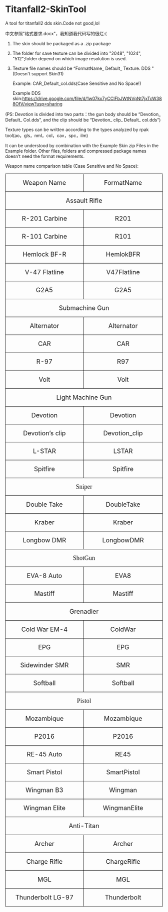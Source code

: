 # Titanfall2-SkinTool
A tool for titanfall2 dds skin.Code not good,lol

中文参照"格式要求.docx"，我知道我代码写的很烂:(

1.	The skin should be packaged as a .zip package

2.	The folder for save texture can be divided into "2048", "1024", "512";folder depend on which image resolution is used.

3.	Texture file names should be “FormatName_ Default_ Texture. DDS "(Doesn't support Skin31)

    Example: CAR_Default_col.dds(Case Sensitive and No Space!)
    
    Example DDS skin:https://drive.google.com/file/d/1w07kx7yCClFbJWtNVqNt7jxTcW388OfV/view?usp=sharing
    
(PS: Devotion is divided into two parts：the gun body should be “Devotion_ Default_ Col.dds”, and the clip should be “Devotion_ clip_ Default_ col.dds”)

Texture types can be written according to the types analyzed by rpak tool(ao，gls，nml，col，cav，spc，ilm)

It can be understood by combination with the Example Skin zip Files in the Example folder. Other files, folders and compressed package names doesn’t need the format requirements.

Weapon name comparison table (Case Sensitive and No Space):

<table class="MsoTableGrid" border="1" cellspacing="0" cellpadding="0" style="border-collapse:collapse;border:none;mso-border-alt:solid windowtext .5pt;
 mso-yfti-tbllook:1184;mso-padding-alt:0cm 5.4pt 0cm 5.4pt">
 <tbody><tr style="mso-yfti-irow:0;mso-yfti-firstrow:yes">
  <td width="355" valign="top" style="width:213.05pt;border:solid windowtext 1.0pt;
  mso-border-alt:solid windowtext .5pt;padding:0cm 5.4pt 0cm 5.4pt">
  <p class="MsoNormal" align="center" style="text-align:center"><span lang="EN-US" style="font-size:15.0pt">Weapon Name<o:p></o:p></span></p>
  </td>
  <td width="355" valign="top" style="width:213.05pt;border:solid windowtext 1.0pt;
  border-left:none;mso-border-left-alt:solid windowtext .5pt;mso-border-alt:
  solid windowtext .5pt;padding:0cm 5.4pt 0cm 5.4pt">
  <p class="MsoNormal" align="center" style="text-align:center"><span lang="EN-US" style="font-size:15.0pt">FormatName<o:p></o:p></span></p>
  </td>
 </tr>
 <tr style="mso-yfti-irow:1">
  <td width="710" colspan="2" valign="top" style="width:426.1pt;border:solid windowtext 1.0pt;
  border-top:none;mso-border-top-alt:solid windowtext .5pt;mso-border-alt:solid windowtext .5pt;
  padding:0cm 5.4pt 0cm 5.4pt">
  <p class="MsoNormal" align="center" style="text-align:center"><span lang="EN-US" style="font-size:15.0pt">Assault Rifle<o:p></o:p></span></p>
  </td>
 </tr>
 <tr style="mso-yfti-irow:2">
  <td width="355" valign="top" style="width:213.05pt;border:solid windowtext 1.0pt;
  border-top:none;mso-border-top-alt:solid windowtext .5pt;mso-border-alt:solid windowtext .5pt;
  padding:0cm 5.4pt 0cm 5.4pt">
  <p class="MsoNormal" align="center" style="margin-left:21.0pt;text-align:center;
  text-indent:-21.0pt"><span lang="EN-US" style="font-size:15.0pt">R-201 Carbine<o:p></o:p></span></p>
  </td>
  <td width="355" valign="top" style="width:213.05pt;border-top:none;border-left:
  none;border-bottom:solid windowtext 1.0pt;border-right:solid windowtext 1.0pt;
  mso-border-top-alt:solid windowtext .5pt;mso-border-left-alt:solid windowtext .5pt;
  mso-border-alt:solid windowtext .5pt;padding:0cm 5.4pt 0cm 5.4pt">
  <p class="MsoNormal" align="center" style="text-align:center"><span lang="EN-US" style="font-size:15.0pt">R201<o:p></o:p></span></p>
  </td>
 </tr>
 <tr style="mso-yfti-irow:3">
  <td width="355" valign="top" style="width:213.05pt;border:solid windowtext 1.0pt;
  border-top:none;mso-border-top-alt:solid windowtext .5pt;mso-border-alt:solid windowtext .5pt;
  padding:0cm 5.4pt 0cm 5.4pt">
  <p class="MsoNormal" align="center" style="text-align:center"><span lang="EN-US" style="font-size:15.0pt">R-101 Carbine<o:p></o:p></span></p>
  </td>
  <td width="355" valign="top" style="width:213.05pt;border-top:none;border-left:
  none;border-bottom:solid windowtext 1.0pt;border-right:solid windowtext 1.0pt;
  mso-border-top-alt:solid windowtext .5pt;mso-border-left-alt:solid windowtext .5pt;
  mso-border-alt:solid windowtext .5pt;padding:0cm 5.4pt 0cm 5.4pt">
  <p class="MsoNormal" align="center" style="text-align:center"><span lang="EN-US" style="font-size:15.0pt">R101<o:p></o:p></span></p>
  </td>
 </tr>
 <tr style="mso-yfti-irow:4">
  <td width="355" valign="top" style="width:213.05pt;border:solid windowtext 1.0pt;
  border-top:none;mso-border-top-alt:solid windowtext .5pt;mso-border-alt:solid windowtext .5pt;
  padding:0cm 5.4pt 0cm 5.4pt">
  <p class="MsoNormal" align="center" style="text-align:center"><span lang="EN-US" style="font-size:15.0pt">Hemlock BF-R<o:p></o:p></span></p>
  </td>
  <td width="355" valign="top" style="width:213.05pt;border-top:none;border-left:
  none;border-bottom:solid windowtext 1.0pt;border-right:solid windowtext 1.0pt;
  mso-border-top-alt:solid windowtext .5pt;mso-border-left-alt:solid windowtext .5pt;
  mso-border-alt:solid windowtext .5pt;padding:0cm 5.4pt 0cm 5.4pt">
  <p class="MsoNormal" align="center" style="text-align:center"><span lang="EN-US" style="font-size:15.0pt">HemlokBFR<o:p></o:p></span></p>
  </td>
 </tr>
 <tr style="mso-yfti-irow:5">
  <td width="355" valign="top" style="width:213.05pt;border:solid windowtext 1.0pt;
  border-top:none;mso-border-top-alt:solid windowtext .5pt;mso-border-alt:solid windowtext .5pt;
  padding:0cm 5.4pt 0cm 5.4pt">
  <p class="MsoNormal" align="center" style="text-align:center"><span lang="EN-US" style="font-size:15.0pt">V-47 Flatline<o:p></o:p></span></p>
  </td>
  <td width="355" valign="top" style="width:213.05pt;border-top:none;border-left:
  none;border-bottom:solid windowtext 1.0pt;border-right:solid windowtext 1.0pt;
  mso-border-top-alt:solid windowtext .5pt;mso-border-left-alt:solid windowtext .5pt;
  mso-border-alt:solid windowtext .5pt;padding:0cm 5.4pt 0cm 5.4pt">
  <p class="MsoNormal" align="center" style="text-align:center"><span lang="EN-US" style="font-size:15.0pt">V47Flatline<o:p></o:p></span></p>
  </td>
 </tr>
 <tr style="mso-yfti-irow:6">
  <td width="355" valign="top" style="width:213.05pt;border:solid windowtext 1.0pt;
  border-top:none;mso-border-top-alt:solid windowtext .5pt;mso-border-alt:solid windowtext .5pt;
  padding:0cm 5.4pt 0cm 5.4pt">
  <p class="MsoNormal" align="center" style="text-align:center"><span lang="EN-US" style="font-size:15.0pt">G2A5<o:p></o:p></span></p>
  </td>
  <td width="355" valign="top" style="width:213.05pt;border-top:none;border-left:
  none;border-bottom:solid windowtext 1.0pt;border-right:solid windowtext 1.0pt;
  mso-border-top-alt:solid windowtext .5pt;mso-border-left-alt:solid windowtext .5pt;
  mso-border-alt:solid windowtext .5pt;padding:0cm 5.4pt 0cm 5.4pt">
  <p class="MsoNormal" align="center" style="text-align:center"><span lang="EN-US" style="font-size:15.0pt">G2A5<o:p></o:p></span></p>
  </td>
 </tr>
 <tr style="mso-yfti-irow:7">
  <td width="710" colspan="2" valign="top" style="width:426.1pt;border:solid windowtext 1.0pt;
  border-top:none;mso-border-top-alt:solid windowtext .5pt;mso-border-alt:solid windowtext .5pt;
  padding:0cm 5.4pt 0cm 5.4pt">
  <p class="MsoNormal" align="center" style="text-align:center"><span lang="EN-US" style="font-size:15.0pt">Submachine Gun<o:p></o:p></span></p>
  </td>
 </tr>
 <tr style="mso-yfti-irow:8">
  <td width="355" valign="top" style="width:213.05pt;border:solid windowtext 1.0pt;
  border-top:none;mso-border-top-alt:solid windowtext .5pt;mso-border-alt:solid windowtext .5pt;
  padding:0cm 5.4pt 0cm 5.4pt">
  <p class="MsoNormal" align="center" style="text-align:center"><span lang="EN-US" style="font-size:15.0pt">Alternator<o:p></o:p></span></p>
  </td>
  <td width="355" valign="top" style="width:213.05pt;border-top:none;border-left:
  none;border-bottom:solid windowtext 1.0pt;border-right:solid windowtext 1.0pt;
  mso-border-top-alt:solid windowtext .5pt;mso-border-left-alt:solid windowtext .5pt;
  mso-border-alt:solid windowtext .5pt;padding:0cm 5.4pt 0cm 5.4pt">
  <p class="MsoNormal" align="center" style="text-align:center"><span lang="EN-US" style="font-size:15.0pt">Alternator<o:p></o:p></span></p>
  </td>
 </tr>
 <tr style="mso-yfti-irow:9">
  <td width="355" valign="top" style="width:213.05pt;border:solid windowtext 1.0pt;
  border-top:none;mso-border-top-alt:solid windowtext .5pt;mso-border-alt:solid windowtext .5pt;
  padding:0cm 5.4pt 0cm 5.4pt">
  <p class="MsoNormal" align="center" style="text-align:center"><span lang="EN-US" style="font-size:15.0pt">CAR<o:p></o:p></span></p>
  </td>
  <td width="355" valign="top" style="width:213.05pt;border-top:none;border-left:
  none;border-bottom:solid windowtext 1.0pt;border-right:solid windowtext 1.0pt;
  mso-border-top-alt:solid windowtext .5pt;mso-border-left-alt:solid windowtext .5pt;
  mso-border-alt:solid windowtext .5pt;padding:0cm 5.4pt 0cm 5.4pt">
  <p class="MsoNormal" align="center" style="text-align:center"><span lang="EN-US" style="font-size:15.0pt">CAR<o:p></o:p></span></p>
  </td>
 </tr>
 <tr style="mso-yfti-irow:10">
  <td width="355" valign="top" style="width:213.05pt;border:solid windowtext 1.0pt;
  border-top:none;mso-border-top-alt:solid windowtext .5pt;mso-border-alt:solid windowtext .5pt;
  padding:0cm 5.4pt 0cm 5.4pt">
  <p class="MsoNormal" align="center" style="text-align:center"><span lang="EN-US" style="font-size:15.0pt">R-97<o:p></o:p></span></p>
  </td>
  <td width="355" valign="top" style="width:213.05pt;border-top:none;border-left:
  none;border-bottom:solid windowtext 1.0pt;border-right:solid windowtext 1.0pt;
  mso-border-top-alt:solid windowtext .5pt;mso-border-left-alt:solid windowtext .5pt;
  mso-border-alt:solid windowtext .5pt;padding:0cm 5.4pt 0cm 5.4pt">
  <p class="MsoNormal" align="center" style="text-align:center"><span lang="EN-US" style="font-size:15.0pt">R97<o:p></o:p></span></p>
  </td>
 </tr>
 <tr style="mso-yfti-irow:11">
  <td width="355" valign="top" style="width:213.05pt;border:solid windowtext 1.0pt;
  border-top:none;mso-border-top-alt:solid windowtext .5pt;mso-border-alt:solid windowtext .5pt;
  padding:0cm 5.4pt 0cm 5.4pt">
  <p class="MsoNormal" align="center" style="text-align:center"><span lang="EN-US" style="font-size:15.0pt">Volt<o:p></o:p></span></p>
  </td>
  <td width="355" valign="top" style="width:213.05pt;border-top:none;border-left:
  none;border-bottom:solid windowtext 1.0pt;border-right:solid windowtext 1.0pt;
  mso-border-top-alt:solid windowtext .5pt;mso-border-left-alt:solid windowtext .5pt;
  mso-border-alt:solid windowtext .5pt;padding:0cm 5.4pt 0cm 5.4pt">
  <p class="MsoNormal" align="center" style="text-align:center"><span lang="EN-US" style="font-size:15.0pt">Volt<o:p></o:p></span></p>
  </td>
 </tr>
 <tr style="mso-yfti-irow:12">
  <td width="710" colspan="2" valign="top" style="width:426.1pt;border:solid windowtext 1.0pt;
  border-top:none;mso-border-top-alt:solid windowtext .5pt;mso-border-alt:solid windowtext .5pt;
  padding:0cm 5.4pt 0cm 5.4pt">
  <p class="MsoNormal" align="center" style="text-align:center"><span lang="EN-US" style="font-size:15.0pt">Light Machine Gun<o:p></o:p></span></p>
  </td>
 </tr>
 <tr style="mso-yfti-irow:13">
  <td width="355" valign="top" style="width:213.05pt;border:solid windowtext 1.0pt;
  border-top:none;mso-border-top-alt:solid windowtext .5pt;mso-border-alt:solid windowtext .5pt;
  padding:0cm 5.4pt 0cm 5.4pt">
  <p class="MsoNormal" align="center" style="text-align:center"><span lang="EN-US" style="font-size:15.0pt">Devotion<o:p></o:p></span></p>
  </td>
  <td width="355" valign="top" style="width:213.05pt;border-top:none;border-left:
  none;border-bottom:solid windowtext 1.0pt;border-right:solid windowtext 1.0pt;
  mso-border-top-alt:solid windowtext .5pt;mso-border-left-alt:solid windowtext .5pt;
  mso-border-alt:solid windowtext .5pt;padding:0cm 5.4pt 0cm 5.4pt">
  <p class="MsoNormal" align="center" style="text-align:center"><span lang="EN-US" style="font-size:15.0pt">Devotion<o:p></o:p></span></p>
  </td>
 </tr>
 <tr style="mso-yfti-irow:14">
  <td width="355" valign="top" style="width:213.05pt;border:solid windowtext 1.0pt;
  border-top:none;mso-border-top-alt:solid windowtext .5pt;mso-border-alt:solid windowtext .5pt;
  padding:0cm 5.4pt 0cm 5.4pt">
  <p class="MsoNormal" align="center" style="text-align:center"><span lang="EN-US" style="font-size:15.0pt">Devotion’s clip<o:p></o:p></span></p>
  </td>
  <td width="355" valign="top" style="width:213.05pt;border-top:none;border-left:
  none;border-bottom:solid windowtext 1.0pt;border-right:solid windowtext 1.0pt;
  mso-border-top-alt:solid windowtext .5pt;mso-border-left-alt:solid windowtext .5pt;
  mso-border-alt:solid windowtext .5pt;padding:0cm 5.4pt 0cm 5.4pt">
  <p class="MsoNormal" align="center" style="text-align:center"><span lang="EN-US" style="font-size:15.0pt">Devotion_clip<o:p></o:p></span></p>
  </td>
 </tr>
 <tr style="mso-yfti-irow:15">
  <td width="355" valign="top" style="width:213.05pt;border:solid windowtext 1.0pt;
  border-top:none;mso-border-top-alt:solid windowtext .5pt;mso-border-alt:solid windowtext .5pt;
  padding:0cm 5.4pt 0cm 5.4pt">
  <p class="MsoNormal" align="center" style="text-align:center"><span lang="EN-US" style="font-size:15.0pt">L-STAR<o:p></o:p></span></p>
  </td>
  <td width="355" valign="top" style="width:213.05pt;border-top:none;border-left:
  none;border-bottom:solid windowtext 1.0pt;border-right:solid windowtext 1.0pt;
  mso-border-top-alt:solid windowtext .5pt;mso-border-left-alt:solid windowtext .5pt;
  mso-border-alt:solid windowtext .5pt;padding:0cm 5.4pt 0cm 5.4pt">
  <p class="MsoNormal" align="center" style="text-align:center"><span lang="EN-US" style="font-size:15.0pt">LSTAR<o:p></o:p></span></p>
  </td>
 </tr>
 <tr style="mso-yfti-irow:16">
  <td width="355" valign="top" style="width:213.05pt;border:solid windowtext 1.0pt;
  border-top:none;mso-border-top-alt:solid windowtext .5pt;mso-border-alt:solid windowtext .5pt;
  padding:0cm 5.4pt 0cm 5.4pt">
  <p class="MsoNormal" align="center" style="text-align:center"><span lang="EN-US" style="font-size:15.0pt">Spitfire<o:p></o:p></span></p>
  </td>
  <td width="355" valign="top" style="width:213.05pt;border-top:none;border-left:
  none;border-bottom:solid windowtext 1.0pt;border-right:solid windowtext 1.0pt;
  mso-border-top-alt:solid windowtext .5pt;mso-border-left-alt:solid windowtext .5pt;
  mso-border-alt:solid windowtext .5pt;padding:0cm 5.4pt 0cm 5.4pt">
  <p class="MsoNormal" align="center" style="text-align:center"><span lang="EN-US" style="font-size:15.0pt">Spitfire<o:p></o:p></span></p>
  </td>
 </tr>
 <tr style="mso-yfti-irow:17">
  <td width="710" colspan="2" valign="top" style="width:426.1pt;border:solid windowtext 1.0pt;
  border-top:none;mso-border-top-alt:solid windowtext .5pt;mso-border-alt:solid windowtext .5pt;
  padding:0cm 5.4pt 0cm 5.4pt">
  <p class="MsoNormal" align="center" style="text-align:center"><span style="font-size:15.0pt;font-family:宋体;mso-ascii-font-family:Calibri;
  mso-ascii-theme-font:minor-latin;mso-fareast-font-family:宋体;mso-fareast-theme-font:
  minor-fareast;mso-hansi-font-family:Calibri;mso-hansi-theme-font:minor-latin">Sniper</span><span lang="EN-US" style="font-size:15.0pt"><o:p></o:p></span></p>
  </td>
 </tr>
 <tr style="mso-yfti-irow:18">
  <td width="355" valign="top" style="width:213.05pt;border:solid windowtext 1.0pt;
  border-top:none;mso-border-top-alt:solid windowtext .5pt;mso-border-alt:solid windowtext .5pt;
  padding:0cm 5.4pt 0cm 5.4pt">
  <p class="MsoNormal" align="center" style="text-align:center"><span lang="EN-US" style="font-size:15.0pt">Double Take<o:p></o:p></span></p>
  </td>
  <td width="355" valign="top" style="width:213.05pt;border-top:none;border-left:
  none;border-bottom:solid windowtext 1.0pt;border-right:solid windowtext 1.0pt;
  mso-border-top-alt:solid windowtext .5pt;mso-border-left-alt:solid windowtext .5pt;
  mso-border-alt:solid windowtext .5pt;padding:0cm 5.4pt 0cm 5.4pt">
  <p class="MsoNormal" align="center" style="text-align:center"><span lang="EN-US" style="font-size:15.0pt">DoubleTake<o:p></o:p></span></p>
  </td>
 </tr>
 <tr style="mso-yfti-irow:19">
  <td width="355" valign="top" style="width:213.05pt;border:solid windowtext 1.0pt;
  border-top:none;mso-border-top-alt:solid windowtext .5pt;mso-border-alt:solid windowtext .5pt;
  padding:0cm 5.4pt 0cm 5.4pt">
  <p class="MsoNormal" align="center" style="text-align:center"><span lang="EN-US" style="font-size:15.0pt">Kraber<o:p></o:p></span></p>
  </td>
  <td width="355" valign="top" style="width:213.05pt;border-top:none;border-left:
  none;border-bottom:solid windowtext 1.0pt;border-right:solid windowtext 1.0pt;
  mso-border-top-alt:solid windowtext .5pt;mso-border-left-alt:solid windowtext .5pt;
  mso-border-alt:solid windowtext .5pt;padding:0cm 5.4pt 0cm 5.4pt">
  <p class="MsoNormal" align="center" style="text-align:center"><span lang="EN-US" style="font-size:15.0pt">Kraber<o:p></o:p></span></p>
  </td>
 </tr>
 <tr style="mso-yfti-irow:20">
  <td width="355" valign="top" style="width:213.05pt;border:solid windowtext 1.0pt;
  border-top:none;mso-border-top-alt:solid windowtext .5pt;mso-border-alt:solid windowtext .5pt;
  padding:0cm 5.4pt 0cm 5.4pt">
  <p class="MsoNormal" align="center" style="text-align:center"><span lang="EN-US" style="font-size:15.0pt">Longbow DMR<o:p></o:p></span></p>
  </td>
  <td width="355" valign="top" style="width:213.05pt;border-top:none;border-left:
  none;border-bottom:solid windowtext 1.0pt;border-right:solid windowtext 1.0pt;
  mso-border-top-alt:solid windowtext .5pt;mso-border-left-alt:solid windowtext .5pt;
  mso-border-alt:solid windowtext .5pt;padding:0cm 5.4pt 0cm 5.4pt">
  <p class="MsoNormal" align="center" style="text-align:center"><span lang="EN-US" style="font-size:15.0pt">LongbowDMR<o:p></o:p></span></p>
  </td>
 </tr>
 <tr style="mso-yfti-irow:21">
  <td width="710" colspan="2" valign="top" style="width:426.1pt;border:solid windowtext 1.0pt;
  border-top:none;mso-border-top-alt:solid windowtext .5pt;mso-border-alt:solid windowtext .5pt;
  padding:0cm 5.4pt 0cm 5.4pt">
  <p class="MsoNormal" align="center" style="text-align:center"><span style="font-size:15.0pt;font-family:宋体;mso-ascii-font-family:Calibri;
  mso-ascii-theme-font:minor-latin;mso-fareast-font-family:宋体;mso-fareast-theme-font:
  minor-fareast;mso-hansi-font-family:Calibri;mso-hansi-theme-font:minor-latin">ShotGun</span><span lang="EN-US" style="font-size:15.0pt"><o:p></o:p></span></p>
  </td>
 </tr>
 <tr style="mso-yfti-irow:22">
  <td width="355" valign="top" style="width:213.05pt;border:solid windowtext 1.0pt;
  border-top:none;mso-border-top-alt:solid windowtext .5pt;mso-border-alt:solid windowtext .5pt;
  padding:0cm 5.4pt 0cm 5.4pt">
  <p class="MsoNormal" align="center" style="text-align:center"><span lang="EN-US" style="font-size:15.0pt">EVA-8 Auto<o:p></o:p></span></p>
  </td>
  <td width="355" valign="top" style="width:213.05pt;border-top:none;border-left:
  none;border-bottom:solid windowtext 1.0pt;border-right:solid windowtext 1.0pt;
  mso-border-top-alt:solid windowtext .5pt;mso-border-left-alt:solid windowtext .5pt;
  mso-border-alt:solid windowtext .5pt;padding:0cm 5.4pt 0cm 5.4pt">
  <p class="MsoNormal" align="center" style="text-align:center"><span lang="EN-US" style="font-size:15.0pt">EVA8<o:p></o:p></span></p>
  </td>
 </tr>
 <tr style="mso-yfti-irow:23">
  <td width="355" valign="top" style="width:213.05pt;border:solid windowtext 1.0pt;
  border-top:none;mso-border-top-alt:solid windowtext .5pt;mso-border-alt:solid windowtext .5pt;
  padding:0cm 5.4pt 0cm 5.4pt">
  <p class="MsoNormal" align="center" style="text-align:center"><span lang="EN-US" style="font-size:15.0pt">Mastiff<o:p></o:p></span></p>
  </td>
  <td width="355" valign="top" style="width:213.05pt;border-top:none;border-left:
  none;border-bottom:solid windowtext 1.0pt;border-right:solid windowtext 1.0pt;
  mso-border-top-alt:solid windowtext .5pt;mso-border-left-alt:solid windowtext .5pt;
  mso-border-alt:solid windowtext .5pt;padding:0cm 5.4pt 0cm 5.4pt">
  <p class="MsoNormal" align="center" style="text-align:center"><span lang="EN-US" style="font-size:15.0pt">Mastiff<o:p></o:p></span></p>
  </td>
 </tr>
 <tr style="mso-yfti-irow:24">
  <td width="710" colspan="2" valign="top" style="width:426.1pt;border:solid windowtext 1.0pt;
  border-top:none;mso-border-top-alt:solid windowtext .5pt;mso-border-alt:solid windowtext .5pt;
  padding:0cm 5.4pt 0cm 5.4pt">
  <p class="MsoNormal" align="center" style="text-align:center"><span lang="EN-US" style="font-size:15.0pt">Grenadier<o:p></o:p></span></p>
  </td>
 </tr>
 <tr style="mso-yfti-irow:25">
  <td width="355" valign="top" style="width:213.05pt;border:solid windowtext 1.0pt;
  border-top:none;mso-border-top-alt:solid windowtext .5pt;mso-border-alt:solid windowtext .5pt;
  padding:0cm 5.4pt 0cm 5.4pt">
  <p class="MsoNormal" align="center" style="text-align:center"><span lang="EN-US" style="font-size:15.0pt">Cold War EM-4<o:p></o:p></span></p>
  </td>
  <td width="355" valign="top" style="width:213.05pt;border-top:none;border-left:
  none;border-bottom:solid windowtext 1.0pt;border-right:solid windowtext 1.0pt;
  mso-border-top-alt:solid windowtext .5pt;mso-border-left-alt:solid windowtext .5pt;
  mso-border-alt:solid windowtext .5pt;padding:0cm 5.4pt 0cm 5.4pt">
  <p class="MsoNormal" align="center" style="text-align:center"><span lang="EN-US" style="font-size:15.0pt">ColdWar<o:p></o:p></span></p>
  </td>
 </tr>
 <tr style="mso-yfti-irow:26">
  <td width="355" valign="top" style="width:213.05pt;border:solid windowtext 1.0pt;
  border-top:none;mso-border-top-alt:solid windowtext .5pt;mso-border-alt:solid windowtext .5pt;
  padding:0cm 5.4pt 0cm 5.4pt">
  <p class="MsoNormal" align="center" style="text-align:center"><span lang="EN-US" style="font-size:15.0pt">EPG<o:p></o:p></span></p>
  </td>
  <td width="355" valign="top" style="width:213.05pt;border-top:none;border-left:
  none;border-bottom:solid windowtext 1.0pt;border-right:solid windowtext 1.0pt;
  mso-border-top-alt:solid windowtext .5pt;mso-border-left-alt:solid windowtext .5pt;
  mso-border-alt:solid windowtext .5pt;padding:0cm 5.4pt 0cm 5.4pt">
  <p class="MsoNormal" align="center" style="text-align:center"><span lang="EN-US" style="font-size:15.0pt">EPG<o:p></o:p></span></p>
  </td>
 </tr>
 <tr style="mso-yfti-irow:27">
  <td width="355" valign="top" style="width:213.05pt;border:solid windowtext 1.0pt;
  border-top:none;mso-border-top-alt:solid windowtext .5pt;mso-border-alt:solid windowtext .5pt;
  padding:0cm 5.4pt 0cm 5.4pt">
  <p class="MsoNormal" align="center" style="text-align:center"><span lang="EN-US" style="font-size:15.0pt">Sidewinder SMR<o:p></o:p></span></p>
  </td>
  <td width="355" valign="top" style="width:213.05pt;border-top:none;border-left:
  none;border-bottom:solid windowtext 1.0pt;border-right:solid windowtext 1.0pt;
  mso-border-top-alt:solid windowtext .5pt;mso-border-left-alt:solid windowtext .5pt;
  mso-border-alt:solid windowtext .5pt;padding:0cm 5.4pt 0cm 5.4pt">
  <p class="MsoNormal" align="center" style="text-align:center"><span lang="EN-US" style="font-size:15.0pt">SMR<o:p></o:p></span></p>
  </td>
 </tr>
 <tr style="mso-yfti-irow:28">
  <td width="355" valign="top" style="width:213.05pt;border:solid windowtext 1.0pt;
  border-top:none;mso-border-top-alt:solid windowtext .5pt;mso-border-alt:solid windowtext .5pt;
  padding:0cm 5.4pt 0cm 5.4pt">
  <p class="MsoNormal" align="center" style="text-align:center"><span lang="EN-US" style="font-size:15.0pt">Softball<o:p></o:p></span></p>
  </td>
  <td width="355" valign="top" style="width:213.05pt;border-top:none;border-left:
  none;border-bottom:solid windowtext 1.0pt;border-right:solid windowtext 1.0pt;
  mso-border-top-alt:solid windowtext .5pt;mso-border-left-alt:solid windowtext .5pt;
  mso-border-alt:solid windowtext .5pt;padding:0cm 5.4pt 0cm 5.4pt">
  <p class="MsoNormal" align="center" style="text-align:center"><span lang="EN-US" style="font-size:15.0pt">Softball<o:p></o:p></span></p>
  </td>
 </tr>
 <tr style="mso-yfti-irow:29">
  <td width="710" colspan="2" valign="top" style="width:426.1pt;border:solid windowtext 1.0pt;
  border-top:none;mso-border-top-alt:solid windowtext .5pt;mso-border-alt:solid windowtext .5pt;
  padding:0cm 5.4pt 0cm 5.4pt">
  <p class="MsoNormal" align="center" style="text-align:center"><span style="font-size:15.0pt;font-family:宋体;mso-ascii-font-family:Calibri;
  mso-ascii-theme-font:minor-latin;mso-fareast-font-family:宋体;mso-fareast-theme-font:
  minor-fareast;mso-hansi-font-family:Calibri;mso-hansi-theme-font:minor-latin">Pistol</span><span lang="EN-US" style="font-size:15.0pt"><o:p></o:p></span></p>
  </td>
 </tr>
 <tr style="mso-yfti-irow:30">
  <td width="355" valign="top" style="width:213.05pt;border:solid windowtext 1.0pt;
  border-top:none;mso-border-top-alt:solid windowtext .5pt;mso-border-alt:solid windowtext .5pt;
  padding:0cm 5.4pt 0cm 5.4pt">
  <p class="MsoNormal" align="center" style="text-align:center"><span lang="EN-US" style="font-size:15.0pt">Mozambique<o:p></o:p></span></p>
  </td>
  <td width="355" valign="top" style="width:213.05pt;border-top:none;border-left:
  none;border-bottom:solid windowtext 1.0pt;border-right:solid windowtext 1.0pt;
  mso-border-top-alt:solid windowtext .5pt;mso-border-left-alt:solid windowtext .5pt;
  mso-border-alt:solid windowtext .5pt;padding:0cm 5.4pt 0cm 5.4pt">
  <p class="MsoNormal" align="center" style="text-align:center"><span lang="EN-US" style="font-size:15.0pt">Mozambique<o:p></o:p></span></p>
  </td>
 </tr>
 <tr style="mso-yfti-irow:31">
  <td width="355" valign="top" style="width:213.05pt;border:solid windowtext 1.0pt;
  border-top:none;mso-border-top-alt:solid windowtext .5pt;mso-border-alt:solid windowtext .5pt;
  padding:0cm 5.4pt 0cm 5.4pt">
  <p class="MsoNormal" align="center" style="text-align:center"><span lang="EN-US" style="font-size:15.0pt">P2016<o:p></o:p></span></p>
  </td>
  <td width="355" valign="top" style="width:213.05pt;border-top:none;border-left:
  none;border-bottom:solid windowtext 1.0pt;border-right:solid windowtext 1.0pt;
  mso-border-top-alt:solid windowtext .5pt;mso-border-left-alt:solid windowtext .5pt;
  mso-border-alt:solid windowtext .5pt;padding:0cm 5.4pt 0cm 5.4pt">
  <p class="MsoNormal" align="center" style="text-align:center"><span lang="EN-US" style="font-size:15.0pt">P2016<o:p></o:p></span></p>
  </td>
 </tr>
 <tr style="mso-yfti-irow:32">
  <td width="355" valign="top" style="width:213.05pt;border:solid windowtext 1.0pt;
  border-top:none;mso-border-top-alt:solid windowtext .5pt;mso-border-alt:solid windowtext .5pt;
  padding:0cm 5.4pt 0cm 5.4pt">
  <p class="MsoNormal" align="center" style="text-align:center"><span lang="EN-US" style="font-size:15.0pt">RE-45 Auto<o:p></o:p></span></p>
  </td>
  <td width="355" valign="top" style="width:213.05pt;border-top:none;border-left:
  none;border-bottom:solid windowtext 1.0pt;border-right:solid windowtext 1.0pt;
  mso-border-top-alt:solid windowtext .5pt;mso-border-left-alt:solid windowtext .5pt;
  mso-border-alt:solid windowtext .5pt;padding:0cm 5.4pt 0cm 5.4pt">
  <p class="MsoNormal" align="center" style="text-align:center"><span lang="EN-US" style="font-size:15.0pt">RE45<o:p></o:p></span></p>
  </td>
 </tr>
 <tr style="mso-yfti-irow:33">
  <td width="355" valign="top" style="width:213.05pt;border:solid windowtext 1.0pt;
  border-top:none;mso-border-top-alt:solid windowtext .5pt;mso-border-alt:solid windowtext .5pt;
  padding:0cm 5.4pt 0cm 5.4pt">
  <p class="MsoNormal" align="center" style="text-align:center"><span lang="EN-US" style="font-size:15.0pt">Smart Pistol<o:p></o:p></span></p>
  </td>
  <td width="355" valign="top" style="width:213.05pt;border-top:none;border-left:
  none;border-bottom:solid windowtext 1.0pt;border-right:solid windowtext 1.0pt;
  mso-border-top-alt:solid windowtext .5pt;mso-border-left-alt:solid windowtext .5pt;
  mso-border-alt:solid windowtext .5pt;padding:0cm 5.4pt 0cm 5.4pt">
  <p class="MsoNormal" align="center" style="text-align:center"><span lang="EN-US" style="font-size:15.0pt">SmartPistol<o:p></o:p></span></p>
  </td>
 </tr>
 <tr style="mso-yfti-irow:34">
  <td width="355" valign="top" style="width:213.05pt;border:solid windowtext 1.0pt;
  border-top:none;mso-border-top-alt:solid windowtext .5pt;mso-border-alt:solid windowtext .5pt;
  padding:0cm 5.4pt 0cm 5.4pt">
  <p class="MsoNormal" align="center" style="text-align:center"><span lang="EN-US" style="font-size:15.0pt">Wingman B3<o:p></o:p></span></p>
  </td>
  <td width="355" valign="top" style="width:213.05pt;border-top:none;border-left:
  none;border-bottom:solid windowtext 1.0pt;border-right:solid windowtext 1.0pt;
  mso-border-top-alt:solid windowtext .5pt;mso-border-left-alt:solid windowtext .5pt;
  mso-border-alt:solid windowtext .5pt;padding:0cm 5.4pt 0cm 5.4pt">
  <p class="MsoNormal" align="center" style="text-align:center"><span lang="EN-US" style="font-size:15.0pt">Wingman<o:p></o:p></span></p>
  </td>
 </tr>
 <tr style="mso-yfti-irow:35">
  <td width="355" valign="top" style="width:213.05pt;border:solid windowtext 1.0pt;
  border-top:none;mso-border-top-alt:solid windowtext .5pt;mso-border-alt:solid windowtext .5pt;
  padding:0cm 5.4pt 0cm 5.4pt">
  <p class="MsoNormal" align="center" style="text-align:center"><span lang="EN-US" style="font-size:15.0pt">Wingman Elite<o:p></o:p></span></p>
  </td>
  <td width="355" valign="top" style="width:213.05pt;border-top:none;border-left:
  none;border-bottom:solid windowtext 1.0pt;border-right:solid windowtext 1.0pt;
  mso-border-top-alt:solid windowtext .5pt;mso-border-left-alt:solid windowtext .5pt;
  mso-border-alt:solid windowtext .5pt;padding:0cm 5.4pt 0cm 5.4pt">
  <p class="MsoNormal" align="center" style="text-align:center"><span lang="EN-US" style="font-size:15.0pt">WingmanElite<o:p></o:p></span></p>
  </td>
 </tr>
 <tr style="mso-yfti-irow:36">
  <td width="710" colspan="2" valign="top" style="width:426.1pt;border:solid windowtext 1.0pt;
  border-top:none;mso-border-top-alt:solid windowtext .5pt;mso-border-alt:solid windowtext .5pt;
  padding:0cm 5.4pt 0cm 5.4pt">
  <p class="MsoNormal" align="center" style="text-align:center"><span lang="EN-US" style="font-size:15.0pt">Anti-Titan<o:p></o:p></span></p>
  </td>
 </tr>
 <tr style="mso-yfti-irow:37">
  <td width="355" valign="top" style="width:213.05pt;border:solid windowtext 1.0pt;
  border-top:none;mso-border-top-alt:solid windowtext .5pt;mso-border-alt:solid windowtext .5pt;
  padding:0cm 5.4pt 0cm 5.4pt">
  <p class="MsoNormal" align="center" style="text-align:center"><span lang="EN-US" style="font-size:15.0pt">Archer<o:p></o:p></span></p>
  </td>
  <td width="355" valign="top" style="width:213.05pt;border-top:none;border-left:
  none;border-bottom:solid windowtext 1.0pt;border-right:solid windowtext 1.0pt;
  mso-border-top-alt:solid windowtext .5pt;mso-border-left-alt:solid windowtext .5pt;
  mso-border-alt:solid windowtext .5pt;padding:0cm 5.4pt 0cm 5.4pt">
  <p class="MsoNormal" align="center" style="text-align:center"><span lang="EN-US" style="font-size:15.0pt">Archer<o:p></o:p></span></p>
  </td>
 </tr>
 <tr style="mso-yfti-irow:38">
  <td width="355" valign="top" style="width:213.05pt;border:solid windowtext 1.0pt;
  border-top:none;mso-border-top-alt:solid windowtext .5pt;mso-border-alt:solid windowtext .5pt;
  padding:0cm 5.4pt 0cm 5.4pt">
  <p class="MsoNormal" align="center" style="text-align:center"><span lang="EN-US" style="font-size:15.0pt">Charge Rifle<o:p></o:p></span></p>
  </td>
  <td width="355" valign="top" style="width:213.05pt;border-top:none;border-left:
  none;border-bottom:solid windowtext 1.0pt;border-right:solid windowtext 1.0pt;
  mso-border-top-alt:solid windowtext .5pt;mso-border-left-alt:solid windowtext .5pt;
  mso-border-alt:solid windowtext .5pt;padding:0cm 5.4pt 0cm 5.4pt">
  <p class="MsoNormal" align="center" style="text-align:center"><span lang="EN-US" style="font-size:15.0pt">ChargeRifle<o:p></o:p></span></p>
  </td>
 </tr>
 <tr style="mso-yfti-irow:39">
  <td width="355" valign="top" style="width:213.05pt;border:solid windowtext 1.0pt;
  border-top:none;mso-border-top-alt:solid windowtext .5pt;mso-border-alt:solid windowtext .5pt;
  padding:0cm 5.4pt 0cm 5.4pt">
  <p class="MsoNormal" align="center" style="text-align:center"><span lang="EN-US" style="font-size:15.0pt">MGL<o:p></o:p></span></p>
  </td>
  <td width="355" valign="top" style="width:213.05pt;border-top:none;border-left:
  none;border-bottom:solid windowtext 1.0pt;border-right:solid windowtext 1.0pt;
  mso-border-top-alt:solid windowtext .5pt;mso-border-left-alt:solid windowtext .5pt;
  mso-border-alt:solid windowtext .5pt;padding:0cm 5.4pt 0cm 5.4pt">
  <p class="MsoNormal" align="center" style="text-align:center"><span lang="EN-US" style="font-size:15.0pt">MGL<o:p></o:p></span></p>
  </td>
 </tr>
 <tr style="mso-yfti-irow:40;mso-yfti-lastrow:yes">
  <td width="355" valign="top" style="width:213.05pt;border:solid windowtext 1.0pt;
  border-top:none;mso-border-top-alt:solid windowtext .5pt;mso-border-alt:solid windowtext .5pt;
  padding:0cm 5.4pt 0cm 5.4pt">
  <p class="MsoNormal" align="center" style="text-align:center"><span lang="EN-US" style="font-size:15.0pt">Thunderbolt LG-97<o:p></o:p></span></p>
  </td>
  <td width="355" valign="top" style="width:213.05pt;border-top:none;border-left:
  none;border-bottom:solid windowtext 1.0pt;border-right:solid windowtext 1.0pt;
  mso-border-top-alt:solid windowtext .5pt;mso-border-left-alt:solid windowtext .5pt;
  mso-border-alt:solid windowtext .5pt;padding:0cm 5.4pt 0cm 5.4pt">
  <p class="MsoNormal" align="center" style="text-align:center"><span lang="EN-US" style="font-size:15.0pt">Thunderbolt<o:p></o:p></span></p>
  </td>
 </tr>
</tbody></table>
